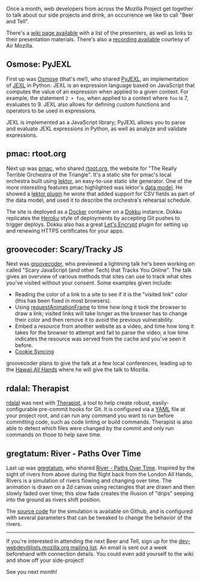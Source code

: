 Once a month, web developers from across the Mozilla Project get together to
talk about our side projects and drink, an occurrence we like to call "Beer and
Tell".

There's a [wiki page available][wiki] with a list of the presenters, as well as
links to their presentation materials. There's also a [recording
available][recording] courtesy of Air Mozilla.

[wiki]: https://wiki.mozilla.org/Webdev/Beer_And_Tell/2016/August
[recording]: https://air.mozilla.org/webdev-beer-and-tell-august-2016/

## Osmose: PyJEXL
First up was [Osmose][] (that's me!), who shared [PyJEXL][], an implementation
of [JEXL][] in Python. JEXL is an expression language based on JavaScript that
computes the value of an expression when applied to a given context. For
example, the statement `2 + foo`, when applied to a context where `foo` is 7,
evaluates to 9. JEXL also allows for defining custom functions and operators to
be used in expressions.

JEXL is implemented as a JavaScript library; PyJEXL allows you to parse and
evaluate JEXL expressions in Python, as well as analyze and validate
expressions.

[Osmose]: https://mozillians.org/en-US/u/Osmose/
[PyJEXL]: https://github.com/Osmose/pyjexl
[JEXL]: https://github.com/TechnologyAdvice/Jexl

## pmac: rtoot.org
Next up was [pmac][], who shared [rtoot.org][], the website for "The Really
Terrible Orchestra of the Triangle". It's a static site for pmac's local
orchestra built using [lektor][], an easy-to-use static site generator. One of
the more interesting features pmac highlighted was lektor's [data model][]. He
showed a [lektor plugin][csv] he wrote that added support for CSV fields as part
of the data model, and used it to describe the orchestra's rehearsal schedule.

The site is deployed as a [Docker][] container on a [Dokku][] instance. Dokku
replicates the [Heroku][] style of deployments by accepting Git pushes to
trigger deploys. Dokku also has a great [Let's Encrypt][] plugin for setting up
and renewing HTTPS certificates for your apps.

[pmac]: https://mozillians.org/en-US/u/pmac/
[rtoot.org]: https://rtoot.org/
[lektor]: https://www.getlektor.com/
[data model]: https://www.getlektor.com/docs/models/
[Docker]: https://www.getlektor.com/docs/models/
[Dokku]: http://dokku.viewdocs.io/dokku/
[Heroku]: https://www.heroku.com/
[Let's Encrypt]: https://github.com/dokku/dokku-letsencrypt
[csv]: https://github.com/pmac/rtoot/blob/master/packages/csv-field/lektor_csv_field.py

## groovecoder: Scary/Tracky JS
Next was [groovecoder][], who previewed a lightning talk he's been working on
called "Scary JavaScript (and other Tech) that Tracks You Online". The talk
gives an overview of various methods that sites can use to track what sites
you've visited without your consent. Some examples given include:

- Reading the color of a link to a site to see if it is the "visited link"
  color (this has been fixed in most browsers).
- Using [requestAnimationFrame][] to time how long it took the browser to draw a
  link; visited links will take longer as the browser has to change their color
  and then remove it to avoid the previous vulnerability.
- Embed a resource from another website as a video, and time how long it takes
  for the browser to attempt and fail to parse the video; a low time indicates
  the resource was served from the cache and you've seen it before.
- [Cookie Syncing][]

groovecoder plans to give the talk at a few local conferences, leading up to
the [Hawaii All Hands][] where he will give the talk to Mozilla.

[groovecoder]: https://mozillians.org/en-US/u/groovecoder/
[requestAnimationFrame]: https://developer.mozilla.org/en-US/docs/Web/API/window/requestAnimationFrame
[Cookie Syncing]: http://clearcode.cc/2015/12/cookie-syncing/
[Hawaii All Hands]: https://wiki.mozilla.org/All_Hands/2016_Hawaii

## rdalal: Therapist
[rdalal][] was next with [Therapist][], a tool to help create robust,
easily-configurable pre-commit hooks for Git. It is configured via a [YAML][]
file at your project root, and can run any command you want to run before
committing code, such as code linting or build commands. Therapist is also able
to detect which files were changed by the commit and only run commands on those
to help save time.

[rdalal]: https://github.com/rehandalal
[Therapist]: https://github.com/rehandalal/therapist
[YAML]: http://yaml.org/

## gregtatum: River - Paths Over Time
Last up was [gregtatum][], who shared [River - Paths Over Time][river]. Inspired
by the sight of rivers from above during the flight back from the London All
Hands, Rivers is a simulation of rivers flowing and changing over time. The
animation is drawn on a 2d canvas using rectangles that are drawn and then
slowly faded over time; this slow fade creates the illusion of "drips" seeping
into the ground as rivers shift position.

The [source code][riversource] for the simulation is available on Github, and
is configured with several parameters that can be tweaked to change the behavior
of the rivers.

[gregtatum]: https://mozillians.org/en-US/u/gregtatum/
[river]: http://gregtatum.com/poems/river/
[riversource]: https://github.com/TatumCreative/river

---

If you're interested in attending the next Beer and Tell, sign up for the
[dev-webdev@lists.mozilla.org mailing list][mailing-list]. An email is sent out
a week beforehand with connection details. You could even add yourself to the
wiki and show off your side-project!

See you next month!

[mailing-list]: https://lists.mozilla.org/listinfo/dev-webdev
